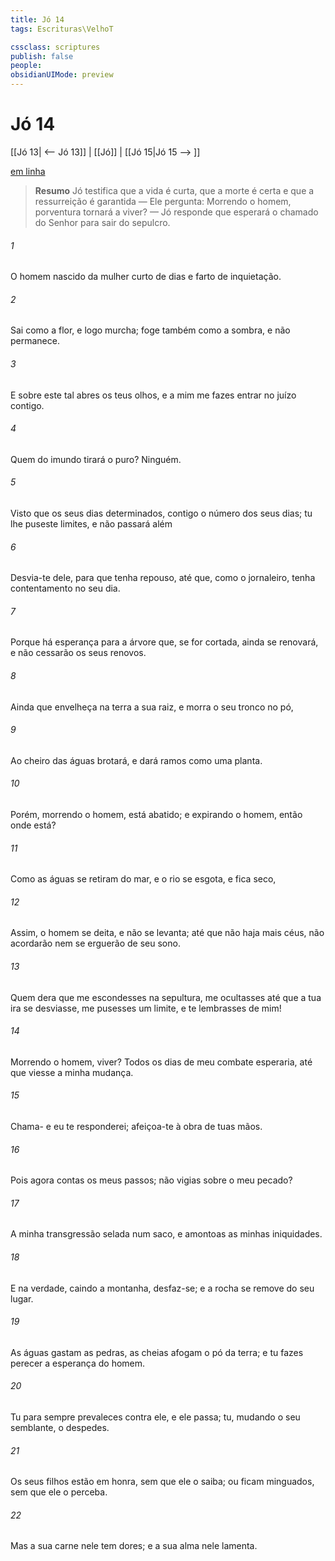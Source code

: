 ```yaml
---
title: Jó 14
tags: Escrituras\VelhoT

cssclass: scriptures
publish: false
people:
obsidianUIMode: preview
---
```


# Jó 14
[[Jó 13| <-- Jó 13]] | [[Jó]] | [[Jó 15|Jó 15 --> ]]

[em linha](https://churchofjesuschrist.org/study/scriptures/ot/job/14?lang=por)

> __Resumo__
Jó testifica que a vida é curta, que a morte é certa e que a ressurreição é garantida — Ele pergunta: Morrendo o homem, porventura tornará a viver? — Jó responde que esperará o chamado do Senhor para sair do sepulcro.

###### 1 
O homem nascido da mulher  curto de dias e farto de inquietação.

###### 2 
Sai como a flor, e logo murcha; foge também como a sombra, e não permanece.

###### 3 
E sobre este tal abres os teus olhos, e a mim me fazes entrar no juízo contigo.

###### 4 
Quem do imundo tirará o puro? Ninguém.

###### 5 
Visto que os seus dias  determinados, contigo  o número dos seus dias;  tu lhe puseste limites, e não passará além 

###### 6 
Desvia-te dele, para que tenha repouso, até que, como o jornaleiro, tenha contentamento no seu dia.

###### 7 
Porque há esperança para a árvore que, se for cortada, ainda se renovará, e não cessarão os seus renovos.

###### 8 
Ainda que envelheça na terra a sua raiz, e morra o seu tronco no pó,

###### 9 
Ao cheiro das águas brotará, e dará ramos como uma planta.

###### 10 
Porém, morrendo o homem, está abatido; e expirando o homem, então onde está?

###### 11 
Como as águas se retiram do mar, e o rio se esgota, e fica seco,

###### 12 
Assim, o homem se deita, e não se levanta; até que não haja mais céus, não acordarão nem se erguerão de seu sono.

###### 13 
Quem dera que me escondesses na sepultura,  me ocultasses até que a tua ira se desviasse,  me pusesses um limite, e te lembrasses de mim!

###### 14 
Morrendo o homem,  viver? Todos os dias de meu combate esperaria, até que viesse a minha mudança.

###### 15 
Chama- e eu te responderei;  afeiçoa-te à obra de tuas mãos.

###### 16 
Pois agora contas os meus passos;  não vigias sobre o meu pecado?

###### 17 
A minha transgressão  selada num saco, e amontoas as minhas iniquidades.

###### 18 
E na verdade, caindo a montanha, desfaz-se; e a rocha se remove do seu lugar.

###### 19 
As águas gastam as pedras, as cheias afogam o pó da terra; e tu fazes perecer a esperança do homem.

###### 20 
Tu para sempre prevaleces contra ele, e ele passa; tu, mudando o seu semblante, o despedes.

###### 21 
Os seus filhos estão em honra, sem que ele o saiba; ou ficam minguados, sem que ele o perceba.

###### 22 
Mas a sua carne nele tem dores; e a sua alma nele lamenta.

